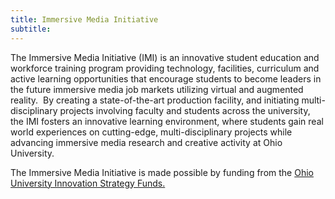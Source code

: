 ```yaml
---
title: Immersive Media Initiative
subtitle:
---
```



The Immersive Media Initiative (IMI) is an innovative student education and workforce training program providing technology, facilities, curriculum and active learning opportunities that encourage students to become leaders in the future immersive media job markets utilizing virtual and augmented reality.&nbsp; By creating a state-of-the-art production facility, and initiating multi-disciplinary projects involving faculty and students across the university, the IMI fosters an innovative learning environment, where students gain real world experiences on cutting-edge, multi-disciplinary projects while advancing immersive media research and creative activity at Ohio University.&nbsp;

The Immersive Media Initiative is made possible by funding from the [Ohio University Innovation Strategy Funds.](https://www.ohio.edu/research/innovationstrategy.cfm)